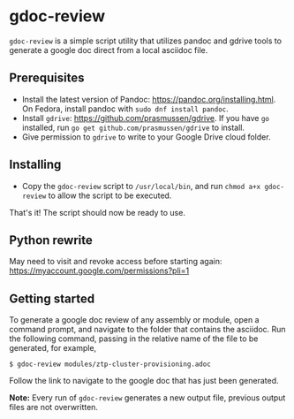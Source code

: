 # gdoc-review
`gdoc-review` is a simple script utility that utilizes pandoc and gdrive tools to generate a google doc direct from a local asciidoc file.

## Prerequisites

* Install the latest version of Pandoc: https://pandoc.org/installing.html. On Fedora, install pandoc with `sudo dnf install pandoc`.
* Install `gdrive`: https://github.com/prasmussen/gdrive. If you have `go` installed, run `go get github.com/prasmussen/gdrive` to install. 
* Give permission to `gdrive` to write to your Google Drive cloud folder.

## Installing

* Copy the `gdoc-review` script to `/usr/local/bin`, and run `chmod a+x gdoc-review` to allow the script to be executed.

That's it! The script should now be ready to use. 

## Python rewrite

May need to visit and revoke access before starting again: https://myaccount.google.com/permissions?pli=1

## Getting started

To generate a google doc review of any assembly or module, open a command prompt, and navigate to the folder that contains the asciidoc. Run the following command, passing in the relative name of the file to be generated, for example,

```
$ gdoc-review modules/ztp-cluster-provisioning.adoc
```  
Follow the link to navigate to the google doc that has just been generated.

**Note:** Every run of `gdoc-review` generates a new output file, previous output files are not overwritten. 
